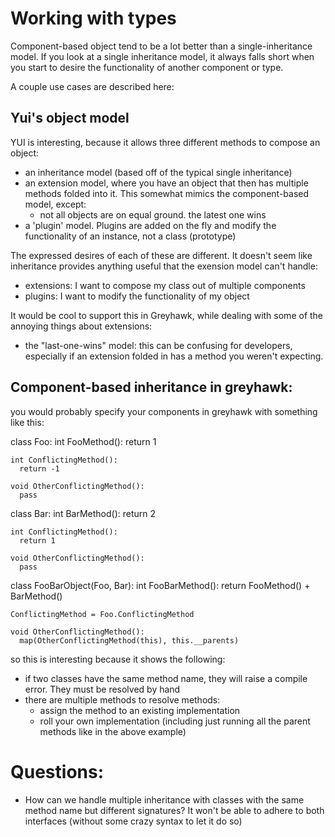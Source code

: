 # Working with types

Component-based object tend to be a lot better than a
single-inheritance model. If you look at a single inheritance model,
it always falls short when you start to desire the functionality of
another component or type.

A couple use cases are described here:


## Yui's object model

YUI is interesting, because it allows three different methods to compose an object:

* an inheritance model (based off of the typical single inheritance)
* an extension model, where you have an object that then has multiple
  methods folded into it. This somewhat mimics the component-based
  model, except:
  * not all objects are on equal ground. the latest one wins
* a 'plugin' model. Plugins are added on the fly and modify the
  functionality of an instance, not a class (prototype)

The expressed desires of each of these are different. It doesn't seem
like inheritance provides anything useful that the exension model can't handle:

* extensions: I want to compose my class out of multiple components
* plugins: I want to modify the functionality of my object

It would be cool to support this in Greyhawk, while dealing with some of the annoying things about extensions:

* the "last-one-wins" model: this can be confusing for developers, especially if an extension folded in has a method you weren't expecting.

## Component-based inheritance in greyhawk:

you would probably specify your components in greyhawk with something like this:

  class Foo:
    int FooMethod():
      return 1

    int ConflictingMethod():
      return -1

    void OtherConflictingMethod():
      pass


  class Bar:
    int BarMethod():
      return 2

    int ConflictingMethod():
      return 1

    void OtherConflictingMethod():
      pass

  class FooBarObject(Foo, Bar):
    int FooBarMethod():
      return FooMethod() + BarMethod()

    ConflictingMethod = Foo.ConflictingMethod

    void OtherConflictingMethod():
      map(OtherConflictingMethod(this), this.__parents)

so this is interesting because it shows the following:

* if two classes have the same method name, they will raise a compile error. They must be resolved by hand
* there are multiple methods to resolve methods:
  * assign the method to an existing implementation
  * roll your own implementation (including just running all the parent methods like in the above example)

# Questions:

* How can we handle multiple inheritance with classes with the same
  method name but different signatures? It won't be able to adhere to
  both interfaces (without some crazy syntax to let it do so)

